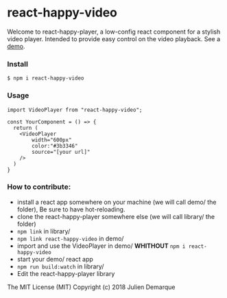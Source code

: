 # react-happy-video

Welcome to react-happy-player, a low-config react component for a stylish video player. Intended to provide easy control on the video playback.
See a [demo][1].

### Install

```
$ npm i react-happy-video
```

### Usage

```
import VideoPlayer from "react-happy-video";
```

```
const YourComponent = () => {
  return (
    <VideoPlayer
        width="600px"
        color:"#3b3346"
        source="[your url]"
    />
  )
}
```

### How to contribute:

- install a react app somewhere on your machine (we will call demo/ the folder), Be sure to have hot-reloading.
- clone the react-happy-player somewhere else (we will call library/ the folder)
- `npm link` in library/
- `npm link react-happy-video` in demo/
- import and use the VideoPlayer in demo/ **WHITHOUT** `npm i react-happy-video`
- start your demo/ react app
- `npm run build:watch` in library/
- Edit the react-happy-player library

The MIT License (MIT) Copyright (c) 2018 Julien Demarque

[1]: https://distracted-shaw-6cfb30.netlify.com/
